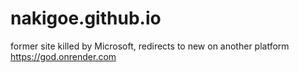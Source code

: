 # nakigoe.github.io
former site killed by Microsoft, redirects to new on another platform https://god.onrender.com
